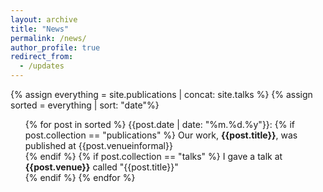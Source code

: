```yaml
---
layout: archive
title: "News"
permalink: /news/
author_profile: true
redirect_from:
  - /updates
---
```


{% assign everything = site.publications | concat: site.talks %}
{% assign sorted = everything | sort: "date"%}

<ul>{% for post in sorted %}
    {{post.date | date: "%m.%d.%y"}}: 
    {% if post.collection == "publications" %}
      Our work, <b>{{post.title}}</b>, was published at {{post.venueinformal}} <br>
    {% endif %}
    {% if post.collection == "talks" %}
      I gave a talk at <b>{{post.venue}}</b> called "{{post.title}}" <br>
    {% endif %}
  {% endfor %}</ul>